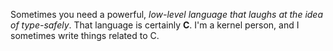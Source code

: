 Sometimes you need a powerful, *low-level language that laughs at the idea of type-safely*. That language is certainly **C**. I'm a kernel person, and I sometimes write things related to C.
